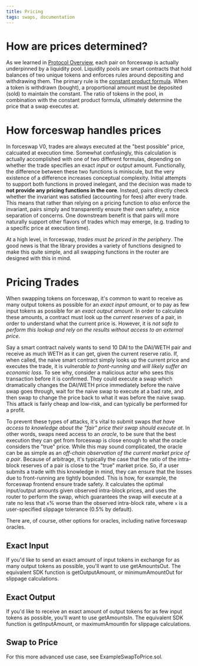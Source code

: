 ```yaml
---
title: Pricing
tags: swaps, documentation
---
```


# How are prices determined?

As we learned in [Protocol Overview](/docs/v1/protocol-overview/how-forceswap-works), each pair on forceswap is actually underpinned by a liquidity pool. Liquidity pools are smart contracts that hold balances of two unique tokens and enforces rules around depositing and withdrawing them. The primary rule is the [constant product formula](/docs/v1/protocol-overview/glossary#constant-product-formula). When a token is withdrawn (bought), a proportional amount must be deposited (sold) to maintain the constant. The ratio of tokens in the pool, in combination with the constant product formula, ultimately determine the price that a swap executes at.

# How forceswap handles prices

In forceswap V0, trades are always executed at the "best possible" price, calcuated at execution time. Somewhat confusingly, this calculation is actually accomplished with one of two different formulas, depending on whether the trade specifies an exact _input_ or _output_ amount. Functionally, the difference between these two functions is miniscule, but the very existence of a difference increases conceptual complexity. Initial attempts to support both functions in proved inelegant, and the decision was made to **not provide any pricing functions in the core**. Instead, pairs directly check whether the invariant was satisfied (accounting for fees) after every trade. This means that rather than relying on a pricing function to _also_ enforce the invariant, pairs simply and transparently ensure their own safety, a nice separation of concerns. One downstream benefit is that pairs will more naturally support other flavors of trades which may emerge, (e.g. trading to a specific price at execution time).

At a high level, in forceswap, _trades must be priced in the periphery_. The good news is that the <Link to='/docs/v1/smart-contracts/library'>library</Link> provides a variety of functions designed to make this quite simple, and all swapping functions in the <Link to='/docs/v1/smart-contracts/library'>router</Link> are designed with this in mind.

# Pricing Trades

When swapping tokens on forceswap, it's common to want to receive as many output tokens as possible for an _exact input amount_, or to pay as few input tokens as possible for an _exact output amount_. In order to calculate these amounts, a contract must look up the _current reserves_ of a pair, in order to understand what the current price is. However, it is _not safe to perform this lookup and rely on the results without access to an external price_.

Say a smart contract naively wants to send 10 DAI to the DAI/WETH pair and receive as much WETH as it can get, given the current reserve ratio. If, when called, the naive smart contract simply looks up the current price and executes the trade, it is _vulnerable to front-running and will likely suffer an economic loss_. To see why, consider a malicious actor who sees this transaction before it is confirmed. They could execute a swap which dramatically changes the DAI/WETH price immediately before the naive swap goes through, wait for the naive swap to execute at a bad rate, and then swap to change the price back to what it was before the naive swap. This attack is fairly cheap and low-risk, and can typically be performed for a profit.

To prevent these types of attacks, it's vital to submit swaps _that have access to knowledge about the "fair" price their swap should execute at_. In other words, swaps need access to an _oracle_, to be sure that the best execution they can get from forceswap is close enough to what the oracle considers the "true" price. While this may sound complicated, the oracle can be as simple as an _off-chain observation of the current market price of a pair_. Because of arbitrage, it's typically the case that the ratio of the intra-block reserves of a pair is close to the "true" market price. So, if a user submits a trade with this knowledge in mind, they can ensure that the losses due to front-running are tightly bounded. This is how, for example, the forceswap frontend ensure trade safety. It calculates the optimal input/output amounts given observed intra-block prices, and uses the router to perform the swap, which guarantees the swap will execute at a rate no less that `x`% worse than the observed intra-block rate, where `x` is a user-specified slippage tolerance (0.5% by default).

There are, of course, other options for oracles, including <Link to='/docs/v1/core-concepts/oracles'>native forceswap oracles</Link>.

## Exact Input

If you'd like to send an exact amount of input tokens in exchange for as many output tokens as possible, you'll want to use <Link to='/docs/v1/smart-contracts/router02/#getamountsout'>getAmountsOut</Link>. The equivalent SDK function is <Link to='/docs/v1/SDK/pair/#getoutputamount'>getOutputAmount</Link>, or <Link to='/docs/v1/SDK/trade/#minimumamountout-since-204'>minimumAmountOut</Link> for slippage calculations.

## Exact Output

If you'd like to receive an exact amount of output tokens for as few input tokens as possible, you'll want to use <Link to='/docs/v1/smart-contracts/router02/#getamountsin'>getAmountsIn</Link>. The equivalent SDK function is <Link to='/docs/v1/SDK/pair/#getinputamount'>getInputAmount</Link>, or <Link to='/docs/v1/SDK/trade/#maximumamountin-since-204'>maximumAmountIn</Link> for slippage calculations.

## Swap to Price

For this more advanced use case, see <Github href="https://github.com/forceswap/forceswap-V1-Periphery/blob/master/contracts/examples/ExampleSwapToPrice.sol">ExampleSwapToPrice.sol</Github>.
